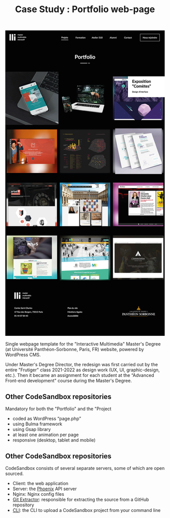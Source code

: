<h1 align="center">Case Study : Portfolio web-page</h1>
<br>
<p align="center">
  <a href="https://gitpoint.co/">
    <img alt="Case Study : Portfolio web-page" title="Case Study : Portfolio web-page" src="/readme_img/portfolio-page-desktop.png" width="759">
  </a>
</p>

Single webpage template for the "Interactive Multimedia" Master's Degree (at Université Panthéon-Sorbonne, Paris, FR)  website, powered by WordPress CMS.

Under Master's Degree Director, the redesign was first carried out by the entire "Frutiger" class 2021-2022 as design work (UX, UI, graphic-design, etc.). Then it became an assignment for each student at the “Advanced Front-end development" course during the Master's Degree.

## Other CodeSandbox repositories

Mandatory for both the "Portfolio" and the "Project 
- coded as WordPress “page.php” 
- using Bulma framework 
- using Gsap library 
- at least one animation per page 
- responsive (desktop, tablet and mobile)

## Other CodeSandbox repositories

CodeSandbox consists of several separate servers, some of which are open
sourced.

- Client: the web application
- Server: the [Phoenix](https://github.com/phoenixframework/phoenix) API server
- Nginx: Nginx config files
- [Git Extractor](https://github.com/codesandbox/codesandbox-importers):
  responsible for extracting the source from a GitHub repository
- [CLI](https://github.com/codesandbox/codesandbox-importers/tree/master/packages/cli):
  the CLI to upload a CodeSandbox project from your command line
